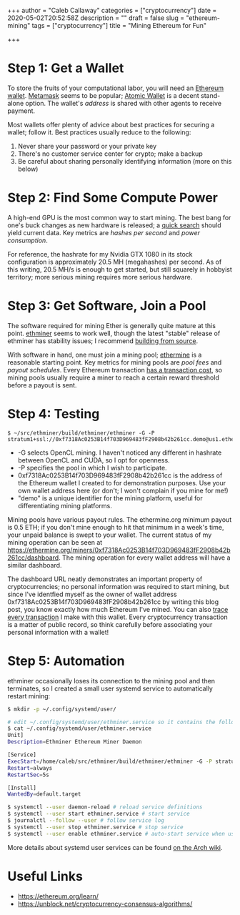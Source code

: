 +++
author = "Caleb Callaway"
categories = ["cryptocurrency"]
date = 2020-05-02T20:52:58Z
description = ""
draft = false
slug = "ethereum-mining"
tags = ["cryptocurrency"]
title = "Mining Ethereum for Fun"

+++


# Step 1: Get a Wallet

To store the fruits of your computational labor, you will need an [Ethereum wallet](https://ethereum.org/wallets/). [Metamask](https://metamask.io/index.html) seems to be popular; [Atomic Wallet](https://atomicwallet.io/) is a decent stand-alone option. The wallet's *address* is shared with other agents to receive payment.

Most wallets offer plenty of advice about best practices for securing a wallet; follow it. Best practices usually reduce to the following:

1. Never share your password or your private key
3. There's no customer service center for crypto; make a backup
4. Be careful about sharing personally identifying information (more on this below)

# Step 2: Find Some Compute Power
A high-end GPU is the most common way to start mining. The best bang for one's buck changes as new hardware is released; a [quick search](https://duckduckgo.com/?q=ethereum+gpu+hashrates) should yield current data. Key metrics are *hashes per second* and *power consumption*.

For reference, the hashrate for my Nvidia GTX 1080 in its stock configuration is approximately 20.5 MH (megahashes) per second. As of this writing, 20.5 MH/s is enough to get started, but still squarely in hobbyist territory; more serious mining requires more serious hardware.

# Step 3: Get Software, Join a Pool
The software required for mining Ether is generally quite mature at this point. [ethminer](https://github.com/ethereum-mining/ethminer) seems to work well, though the latest "stable" release of ethminer has stability issues; I recommend [building from source](https://github.com/ethereum-mining/ethminer/blob/master/docs/BUILD.md).

With software in hand, one must join a mining pool; [ethermine](https://ethermine.org/) is a reasonable starting point. Key metrics for mining pools are *pool fees* and *payout schedules*. Every Ethereum transaction [has a transaction cost](https://ethereum.stackexchange.com/questions/3/what-is-meant-by-the-term-gas), so mining pools usually require a miner to reach a certain reward threshold before a payout is sent.

# Step 4: Testing
```
$ ~/src/ethminer/build/ethminer/ethminer -G -P stratum1+ssl://0xf7318Ac0253B14f703D969483fF2908b42b261cc.demo@us1.ethermine.org:5555
```

* -G selects OpenCL mining. I haven't noticed any different in hashrate between OpenCL and CUDA, so I opt for openness.
* -P specifies the pool in which I wish to participate.
* 0xf7318Ac0253B14f703D969483fF2908b42b261cc is the address of the Ethereum wallet I created to for demonstration purposes. Use your own wallet address here (or don't; I won't complain if you mine for me!)
* "demo" is a unique identifier for the mining platform, useful for differentiating mining platforms.

Mining pools have various payout rules. The ethermine.org minimum payout is 0.5 ETH; if you don't mine enough to hit that minimum in a week's time, your unpaid balance is swept to your wallet. The current status of my mining operation can be seen at https://ethermine.org/miners/0xf7318Ac0253B14f703D969483fF2908b42b261cc/dashboard. The mining operation for every wallet address will have a similar dashboard.

The dashboard URL neatly demonstrates an important property of cryptocurrencies; no personal information was required to start mining, but since I've identfied myself as the owner of wallet address 0xf7318Ac0253B14f703D969483fF2908b42b261cc by writing this blog post, you know exactly how much Ethereum I've mined. You can also [trace every transaction](https://www.etherchain.org/account/0xf7318Ac0253B14f703D969483fF2908b42b261cc) I make with this wallet. Every cryptocurrency transaction is a matter of public record, so think carefully before associating your personal information with a wallet!

# Step 5: Automation

ethminer occasionally loses its connection to the mining pool and then terminates, so I created a small user systemd service to automatically restart mining:

```bash
$ mkdir -p ~/.config/systemd/user/

# edit ~/.config/systemd/user/ethminer.service so it contains the following contents:
$ cat ~/.config/systemd/user/ethminer.service
Unit]
Description=Ethminer Ethereum Miner Daemon

[Service]
ExecStart=/home/caleb/src/ethminer/build/ethminer/ethminer -G -P stratum1+ssl://0x656d98Fe99fA98D4d38e45173203e8BFc881DD0C.pilgrim@us1.ethermine.org:5555 --cl-local-work 256 --cl-global-work 268435456
Restart=always
RestartSec=5s

[Install]
WantedBy=default.target

$ systemctl --user daemon-reload # reload service definitions
$ systemctl --user start ethminer.service # start service
$ journalctl --follow --user # follow service log
$ systemctl --user stop ethminer.service # stop service
$ systemctl --user enable ethminer.service # auto-start service when user logs in
```
More details about systemd user services can be found [on the Arch wiki](https://wiki.archlinux.org/index.php/Systemd/User).

# Useful Links

* https://ethereum.org/learn/
* https://unblock.net/cryptocurrency-consensus-algorithms/

